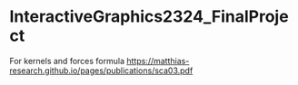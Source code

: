 ﻿# InteractiveGraphics2324_FinalProject
For kernels and forces formula https://matthias-research.github.io/pages/publications/sca03.pdf
